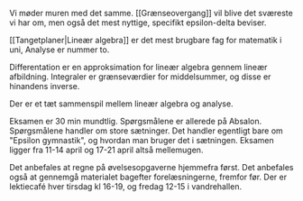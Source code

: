 Vi møder muren med det samme.
[[Grænseovergang]] vil blive det sværeste vi har om, men også det mest nyttige, specifikt epsilon-delta beviser.

[[Tangetplaner|Lineær algebra]] er det mest brugbare fag for matematik i uni, Analyse er nummer to.

Differentation er en approksimation for lineær algebra gennem lineær afbildning. Integraler er grænseværdier for middelsummer, og disse er hinandens inverse.

Der er et tæt sammenspil mellem lineær algebra og analyse.

Eksamen er 30 min mundtlig. Spørgsmålene er allerede på Absalon.
	Spørgsmålene handler om store sætninger. Det handler egentligt bare om "Epsilon gymnastik", og hvordan man bruger det i sætningen.
Eksamen ligger fra 11-14 april og 17-21 april altså mellemugen.

Det anbefales at regne på øvelsesopgaverne hjemmefra først. Det anbefales også at gennemgå materialet bagefter forelæsningerne, fremfor før. 
Der er lektiecafé hver tirsdag kl 16-19, og fredag 12-15 i vandrehallen.
